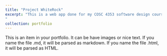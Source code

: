 ```yaml
---
title: "Project WhiteRock"
excerpt: "This is a web app done for my COSC 4353 software design course [![Watch the video presentation](https://img.youtube.com/vi/mrRwb6p2X4M/0.jpg)](https://www.youtube.com/watch?v=mrRwb6p2X4M)
"
collection: portfolio
---
```


This is an item in your portfolio. It can be have images or nice text. If you name the file .md, it will be parsed as markdown. If you name the file .html, it will be parsed as HTML. 
